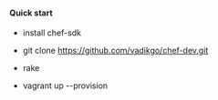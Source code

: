 #### Quick start

* install chef-sdk

* git clone https://github.com/vadikgo/chef-dev.git

* rake

* vagrant up --provision

